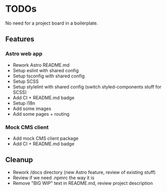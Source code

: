 # TODOs

No need for a project board in a boilerplate.

## Features

### Astro web app

- Rework Astro README.md
- Setup eslint with shared config
- Setup tsconfig with shared config
- Setup SCSS
- Setup stylelint with shared config (switch styled-components stuff for SCSS)
- Add CI + README.md badge
- Setup i18n
- Add some images
- Add some pages + routing

### Mock CMS client

- Add mock CMS client package
- Add CI + README.md badge

## Cleanup

- Rework /docs directory (new Astro feature, review of existing stuff)
- Review if we need .npmrc the way it is
- Remove "BIG WIP" text in README.md, review project description
